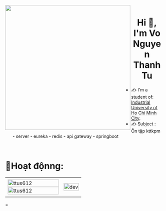 <img align="left" width="400" src="https://github.githubassets.com/images/modules/profile/profile-first-repo.svg">
<h1 align="center">Hi 👋, I'm Vo Nguyen Thanh Tu</h1>

- ✍ I'm a student of: [Industrial University of Ho Chi Minh City](https://iuh.edu.vn/).
- ✍ Subject : Ôn tập kttkpm - server - eureka - redis - api gateway - springboot

<br />

# 📒Hoạt độnng:
<table style="width:100%;">
  <tr>
    <td>
      <img src="https://github-readme-stats.vercel.app/api/top-langs/?username=ttus612&bg_color=FFFFFF00&text_color=179fa3&layout=compact&hide=CSS&langs_count=10&custom_title=Top%20ngôn%20ngữ%20được%20dùng" alt="ttus612" width="100%"/>
      <img src="https://github-readme-stats.vercel.app/api?username=ttus612&bg_color=FFFFFF00&text_color=179fa3&show_icons=true&count_private=true&include_all_commits=true&custom_title=Hoạt%20động%20trên%20Github" alt="ttus612" width="100%"/>
    </td>
    <td>
      <p align="center"> 
        <img src="https://cdn.dribbble.com/users/1059583/screenshots/4171367/coding-freak.gif" alt="dev" width="100%"/>
      </p>
    </td>
  </tr>
</table>
=


